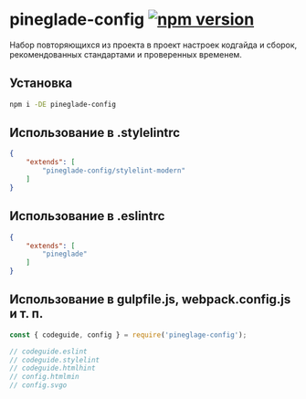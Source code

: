 # pineglade-config [![npm version](https://img.shields.io/npm/v/pineglade-config.svg)](https://www.npmjs.com/package/pineglade-config)

Набор повторяющихся из проекта в проект настроек кодгайда и сборок, рекомендованных стандартами и проверенных временем.

## Установка

```bash
npm i -DE pineglade-config
```

## Использование в .stylelintrc

```json
{
	"extends": [
		"pineglade-config/stylelint-modern"
	]
}
```

## Использование в .eslintrc

```json
{
	"extends": [
		"pineglade"
	]
}
```

## Использование в gulpfile.js, webpack.config.js и т. п.

```js
const { codeguide, config } = require('pineglage-config');

// codeguide.eslint
// codeguide.stylelint
// codeguide.htmlhint
// config.htmlmin
// config.svgo
```
